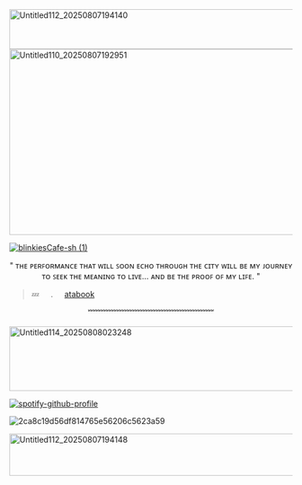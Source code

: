 <img width="735" height="71" alt="Untitled112_20250807194140" src="https://github.com/user-attachments/assets/ed0d9f48-3333-4451-88d3-71007f3aa38f" />

<!-- image yayaya -->

<img width="671" height="331" alt="Untitled110_20250807192951" src="https://github.com/user-attachments/assets/fef9ccba-ffd2-43f6-bf84-b296fabb50a9" />

<!-- blinkies :33 -->

[![blinkiesCafe-sh (1)](https://github.com/user-attachments/assets/c37f0661-dd92-41c6-af60-84b0988110db)](https://libraryofruina.wiki.gg/wiki/Argalia)

<!-- quote -->

<p align="center">" ᴛʜᴇ ᴘᴇʀꜰᴏʀᴍᴀɴᴄᴇ ᴛʜᴀᴛ ᴡɪʟʟ ꜱᴏᴏɴ ᴇᴄʜᴏ ᴛʜʀᴏᴜɢʜ ᴛʜᴇ ᴄɪᴛʏ ᴡɪʟʟ ʙᴇ ᴍʏ ᴊᴏᴜʀɴᴇʏ ᴛᴏ ꜱᴇᴇᴋ ᴛʜᴇ ᴍᴇᴀɴɪɴɢ ᴛᴏ ʟɪᴠᴇ... ᴀɴᴅ ʙᴇ ᴛʜᴇ ᴘʀᴏᴏꜰ ᴏꜰ ᴍʏ ʟɪꜰᴇ. "</p>

<!-- link!!! :3 -->

> 💤⠀⠀.⠀⠀[atabook](https://xiaoozhengzhou.atabook.org)

<!-- hiii waves -->
<p align="center">﹌﹌﹌﹌﹌﹌﹌﹌﹌﹌﹌﹌﹌﹌﹌﹌</p>

<img width="671" height="115" alt="Untitled114_20250808023248" src="https://github.com/user-attachments/assets/cdcb81dc-aecb-4bb9-b91b-ba750f5ed686" />

<!-- hi spotify here -->

[![spotify-github-profile](https://spotify-github-profile.kittinanx.com/api/view?uid=31eoartwwvi7637xugf2xowzc2d4&cover_image=true&theme=natemoo-re&show_offline=false&background_color=121212&interchange=true&bar_color=3b48bf&bar_color_cover=false)](https://spotify-github-profile.kittinanx.com/api/view?uid=31eoartwwvi7637xugf2xowzc2d4&redirect=true)

<!-- hi again hai haiii -->

![2ca8c19d56df814765e56206c5623a59](https://github.com/user-attachments/assets/2caa012d-1ed1-48bd-afc3-2bfacdda9e96)

<!-- see you soon! -->

<img width="735" height="75" alt="Untitled112_20250807194148" src="https://github.com/user-attachments/assets/8fedc6b5-c2e6-476d-927d-64a87eca2e3a" />
